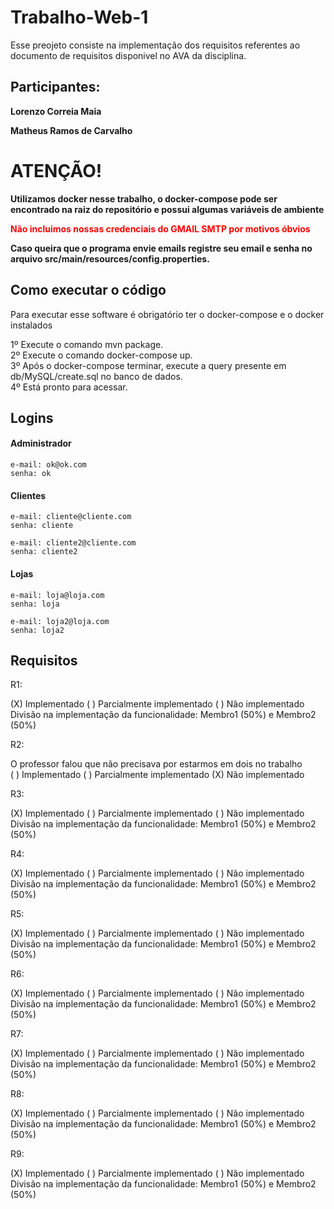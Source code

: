 # Trabalho-Web-1
Esse preojeto consiste na implementação dos requisitos referentes ao documento de requisitos disponivel no AVA da disciplina.

## Participantes:
**Lorenzo Correia Maia**


**Matheus Ramos de Carvalho**

# ATENÇÃO!

**Utilizamos docker nesse trabalho, o docker-compose pode ser encontrado na raiz do repositório e possui algumas variáveis de ambiente**


**<span style="color:red">Não incluimos nossas credenciais do GMAIL SMTP por motivos óbvios</span>**


**Caso queira que o programa envie emails registre seu email e senha no arquivo src/main/resources/config.properties.**

## Como executar o código

Para executar esse software é obrigatório ter o docker-compose e o docker instalados

1º Execute o comando mvn package. <br>
2º Execute o comando docker-compose up. <br>
3º Após o docker-compose terminar, execute a query presente em db/MySQL/create.sql no banco de dados. <br>
4º Está pronto para acessar. <br>

## Logins
#### Administrador
```
e-mail: ok@ok.com
senha: ok
```
#### Clientes
```
e-mail: cliente@cliente.com
senha: cliente
```
```
e-mail: cliente2@cliente.com
senha: cliente2
```
#### Lojas
```
e-mail: loja@loja.com
senha: loja
```
```
e-mail: loja2@loja.com
senha: loja2
```





## Requisitos

R1:

(X) Implementado ( ) Parcialmente implementado ( ) Não implementado
Divisão na implementação da funcionalidade: Membro1 (50%) e Membro2 (50%)

R2:

O professor falou que não precisava por estarmos em dois no trabalho <br>
( ) Implementado ( ) Parcialmente implementado (X) Não implementado <br>


R3:

(X) Implementado ( ) Parcialmente implementado ( ) Não implementado
Divisão na implementação da funcionalidade: Membro1 (50%) e Membro2 (50%)

R4:

(X) Implementado ( ) Parcialmente implementado ( ) Não implementado
Divisão na implementação da funcionalidade: Membro1 (50%) e Membro2 (50%)

R5:

(X) Implementado ( ) Parcialmente implementado ( ) Não implementado
Divisão na implementação da funcionalidade: Membro1 (50%) e Membro2 (50%)

R6:

(X) Implementado ( ) Parcialmente implementado ( ) Não implementado
Divisão na implementação da funcionalidade: Membro1 (50%) e Membro2 (50%)

R7:

(X) Implementado ( ) Parcialmente implementado ( ) Não implementado
Divisão na implementação da funcionalidade: Membro1 (50%) e Membro2 (50%)

R8:

(X) Implementado ( ) Parcialmente implementado ( ) Não implementado
Divisão na implementação da funcionalidade: Membro1 (50%) e Membro2 (50%)

R9:

(X) Implementado ( ) Parcialmente implementado ( ) Não implementado
Divisão na implementação da funcionalidade: Membro1 (50%) e Membro2 (50%)
